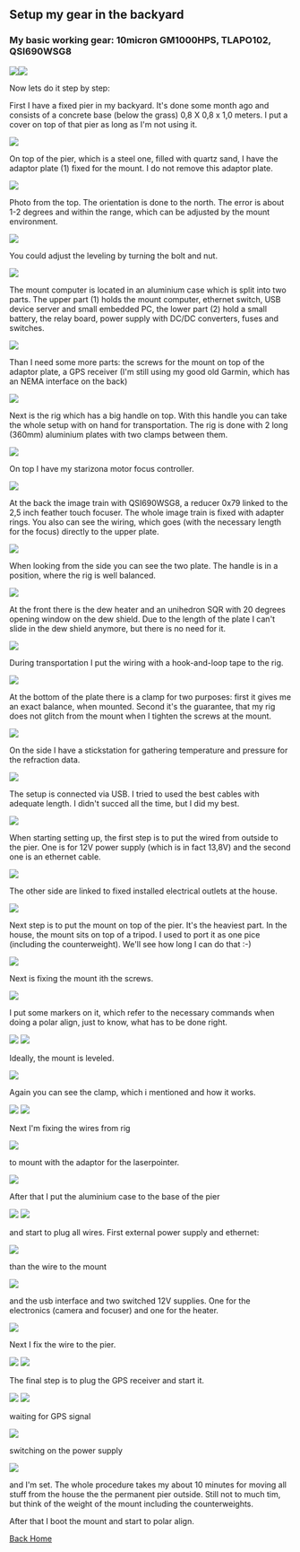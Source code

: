 ## Setup my gear in the backyard

### My basic working gear: 10micron GM1000HPS, TLAPO102, QSI690WSG8

<img src="pics/img_0157.png"><img src="pics/img_0158.png">

Now lets do it step by step:

First I have a fixed pier in my backyard. It's done some month ago and consists of a concrete base (below the grass)
0,8 X 0,8 x 1,0 meters. I put a cover on top of that pier as long as I'm not using it.

<img src="pics/img_0110.png">

On top of the pier, which is a steel one, filled with quartz sand, I have the adaptor plate (1) fixed for the mount. I do not
remove this adaptor plate.

<img src="./pics/img_0112.png"/>

Photo from the top. The orientation is done to the north. The error is about 1-2 degrees and within the range, which can be
adjusted by the mount environment.

<img src="./pics/img_0126.png"/>

You could adjust the leveling by turning the bolt and nut.

<img src="./pics/img_0113.png"/>

The mount computer is located in an aluminium case which is split into two parts. The upper part (1) holds the mount computer,
ethernet switch, USB device server and small embedded PC, the lower part (2) hold a small battery, the relay board, power
supply with DC/DC converters, fuses and switches.

<img src="./pics/img_0114.png"/>

Than I need some more parts: the screws for the mount on top of the adaptor plate, a GPS receiver (I'm still using my good old
Garmin, which has an NEMA interface on the back)

<img src="./pics/img_0115.png"/>

Next is the rig which has a big handle on top. With this handle you can take the whole setup with on hand for transportation.
The rig is done with 2 long (360mm) aluminium plates with two clamps between them.

<img src="./pics/img_0116.png"/>

On top I have my starizona motor focus controller.

<img src="./pics/img_0118.png"/>

At the back the image train with QSI690WSG8, a reducer 0x79 linked to the 2,5 inch feather touch focuser. The whole image
train is fixed with adapter rings. You also can see the wiring, which goes (with the necessary length for the focus) directly
to the upper plate.

<img src="./pics/img_0119.png"/>

When looking from the side you can see the two plate. The handle is in a position, where the rig is well balanced.

<img src="./pics/img_0120.png"/>

At the front there is the dew heater and an unihedron SQR with 20 degrees opening window on the dew shield. Due to the length
of the plate I can't slide in the dew shield anymore, but there is no need for it.

<img src="./pics/img_0121.png"/>

During transportation I put the wiring with a hook-and-loop tape to the rig.

<img src="./pics/img_0122.png"/>

At the bottom of the plate there is a clamp for two purposes: first it gives me an exact balance, when mounted. Second it's the
guarantee, that my rig does not glitch from the mount when I tighten the screws at the mount.

<img src="./pics/img_0123.png"/>

On the side I have a stickstation for gathering temperature and pressure for the refraction data.

<img src="./pics/img_0124.png"/>

The setup is connected via USB. I tried to used the best cables with adequate length. I didn't succed all the time, but I did
my best.

<img src="./pics/img_0125.png"/>

When starting setting up, the first step is to put the wired from outside to the pier. One is for 12V power supply (which is
in fact 13,8V) and the second one is an ethernet cable.

<img src="./pics/img_0127.png"/>

The other side are linked to fixed installed electrical outlets at the house.

<img src="./pics/img_0128.png"/>

Next step is to put the mount on top of the pier. It's the heaviest part. In the house, the mount sits on top of a tripod.
I used to port it as one pice (including the counterweight). We'll see how long I can do that :-)

<img src="./pics/img_0129.png"/>

Next is fixing the mount ith the screws.

<img src="./pics/img_0130.png"/>

I put some markers on it, which refer to the necessary commands when doing a polar align, just to know, what has to be done
right.

<img src="./pics/img_0131.png"/>
<img src="./pics/img_0132.png"/>

Ideally, the mount is leveled.

<img src="./pics/img_0134.png"/>

Again you can see the clamp, which i mentioned and how it works.

<img src="./pics/img_0135.png"/>
<img src="./pics/img_0136.png"/>

Next I'm fixing the wires from rig

<img src="./pics/img_0139.png"/>

to mount with the adaptor for the laserpointer.

<img src="./pics/img_0138.png"/>

After that I put the aluminium case to the base of the pier

<img src="./pics/img_0142.png"/>
<img src="./pics/img_0143.png"/>

and start to plug all wires. First external power supply and ethernet:

<img src="./pics/img_0144.png"/>

than the wire to the mount

<img src="./pics/img_0145.png"/>

and the usb interface and two switched 12V supplies. One for the electronics (camera and focuser) and one for the heater.

<img src="./pics/img_0146.png"/>

Next I fix the wire to the pier.

<img src="./pics/img_0147.png"/>
<img src="./pics/img_0148.png"/>

The final step is to plug the GPS receiver and start it.

<img src="./pics/img_0149.png"/>
<img src="./pics/img_0150.png"/>

waiting for GPS signal

<img src="./pics/img_0151.png"/>

switching on the power supply

<img src="./pics/img_0152.png"/>

and I'm set. The whole procedure takes my about 10 minutes for moving all stuff from the house the the permanent pier outside.
Still not to much tim, but think of the weight of the mount including the counterweights.

After that I boot the mount and start to polar align.


[Back Home](../home.md)
